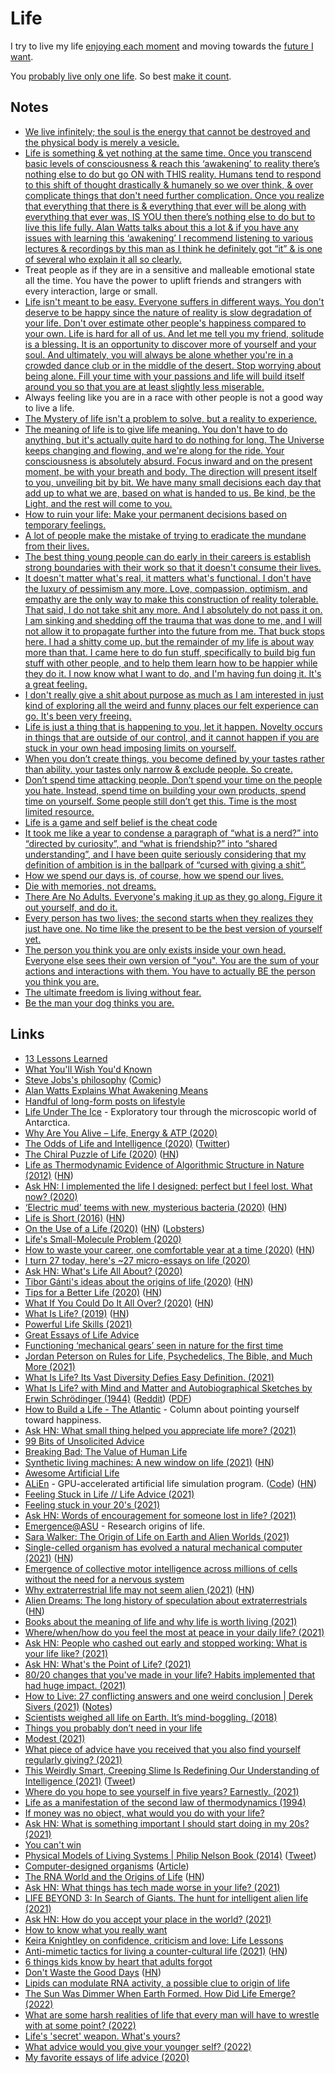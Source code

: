 # Life

I try to live my life [enjoying each moment](../mindfulness/mindfulness.md) and moving towards the [future I want](../future/future.md).

You [probably live only one life](http://www.galactanet.com/oneoff/theegg_mod.html). So best [make it count](http://paulgraham.com/vb.html).

## Notes

- [We live infinitely; the soul is the energy that cannot be destroyed and the physical body is merely a vesicle.](https://www.reddit.com/r/DMT/comments/7mnp7f/your_number_one_most_profound_realisation_after/)
- [Life is something & yet nothing at the same time. Once you transcend basic levels of consciousness & reach this ‘awakening’ to reality there’s nothing else to do but go ON with THIS reality. Humans tend to respond to this shift of thought drastically & humanely so we over think, & over complicate things that don't need further complication. Once you realize that everything that there is & everything that ever will be along with everything that ever was, IS YOU then there’s nothing else to do but to live this life fully. Alan Watts talks about this a lot & if you have any issues with learning this ‘awakening’ I recommend listening to various lectures & recordings by this man as I think he definitely got “it” & is one of several who explain it all so clearly.](https://www.reddit.com/r/Psychonaut/comments/7whvuf/what_youre_experiencing_is_death_without_the/)
- Treat people as if they are in a sensitive and malleable emotional state all the time. You have the power to uplift friends and strangers with every interaction, large or small.
- [Life isn't meant to be easy. Everyone suffers in different ways. You don't deserve to be happy since the nature of reality is slow degradation of your life. Don't over estimate other people's happiness compared to your own. Life is hard for all of us. And let me tell you my friend, solitude is a blessing. It is an opportunity to discover more of yourself and your soul. And ultimately, you will always be alone whether you're in a crowded dance club or in the middle of the desert. Stop worrying about being alone. Fill your time with your passions and life will build itself around you so that you are at least slightly less miserable.](https://www.reddit.com/r/Psychonaut/comments/8exb53/seems_i_am_destined_for_a_life_of_lonely/)
- Always feeling like you are in a race with other people is not a good way to live a life.
- [The Mystery of life isn't a problem to solve, but a reality to experience.](https://twitter.com/tanayj/status/1369478724500873223)
- [The meaning of life is to give life meaning. You don't have to do anything, but it's actually quite hard to do nothing for long. The Universe keeps changing and flowing, and we're along for the ride. Your consciousness is absolutely absurd. Focus inward and on the present moment, be with your breath and body. The direction will present itself to you, unveiling bit by bit. We have many small decisions each day that add up to what we are, based on what is handed to us. Be kind, be the Light, and the rest will come to you.](https://www.reddit.com/r/RationalPsychonaut/comments/mffe0j/this_might_be_a_bit_off_topic_but_i_love_this/)
- [How to ruin your life: Make your permanent decisions based on temporary feelings.](https://twitter.com/WealthInc247/status/1401622946867785731)
- [A lot of people make the mistake of trying to eradicate the mundane from their lives.](https://merveilles.town/web/statuses/106389298578607938)
- [The best thing young people can do early in their careers is establish strong boundaries with their work so that it doesn't consume their lives.](https://twitter.com/nex3/status/1403907433873895426)
- [It doesn't matter what's real, it matters what's functional. I don't have the luxury of pessimism any more. Love, compassion, optimism, and empathy are the only way to make this construction of reality tolerable. That said, I do not take shit any more. And I absolutely do not pass it on. I am sinking and shedding off the trauma that was done to me, and I will not allow it to propagate further into the future from me. That buck stops here. I had a shitty come up, but the remainder of my life is about way more than that. I came here to do fun stuff, specifically to build big fun stuff with other people, and to help them learn how to be happier while they do it. I now know what I want to do, and I'm having fun doing it. It's a great feeling.](https://www.reddit.com/r/RationalPsychonaut/comments/oxv9vt/have_psychedelicsmind_exploration_techniques/)
- [I don't really give a shit about purpose as much as I am interested in just kind of exploring all the weird and funny places our felt experience can go. It's been very freeing.](https://www.reddit.com/r/RationalPsychonaut/comments/oxv9vt/have_psychedelicsmind_exploration_techniques/)
- [Life is just a thing that is happening to you, let it happen. Novelty occurs in things that are outside of our control, and it cannot happen if you are stuck in your own head imposing limits on yourself.](https://www.reddit.com/r/RationalPsychonaut/comments/pz6oid/given_the_absurdity_of_life_how_do_you_go_about/)
- [When you don’t create things, you become defined by your tastes rather than ability. your tastes only narrow & exclude people. So create.](https://lobste.rs/s/lbero9/what_we_can_learn_from_why_long_lost_open)
- [Don’t spend time attacking people. Don’t spend your time on the people you hate. Instead, spend time on building your own products, spend time on yourself. Some people still don’t get this. Time is the most limited resource.](https://twitter.com/cz_binance/status/1458916521355403274)
- [Life is a game and self belief is the cheat code](https://www.reddit.com/r/Psychonaut/comments/quoa7p/whats_the_big_secret/)
- [It took me like a year to condense a paragraph of “what is a nerd?” into “directed by curiosity”, and “what is friendship?” into “shared understanding”, and I have been quite seriously considering that my definition of ambition is in the ballpark of “cursed with giving a shit”.](https://twitter.com/visakanv/status/1461633919695032320)
- [How we spend our days is, of course, how we spend our lives.](https://twitter.com/lorde)
- [Die with memories, not dreams.](https://twitter.com/rubenharris/status/1464220512830124032)
- [There Are No Adults. Everyone's making it up as they go along. Figure it out yourself, and do it.](https://twitter.com/NavalBot/status/1465772676291743747)
- [Every person has two lives; the second starts when they realizes they just have one. No time like the present to be the best version of yourself yet.](https://twitter.com/bscholl/status/1468758265714679811)
- [The person you think you are only exists inside your own head. Everyone else sees their own version of "you". You are the sum of your actions and interactions with them. You have to actually BE the person you think you are.](https://www.reddit.com/r/AskUK/comments/rk76wl/people_of_reddit_whats_the_hardest_life_lesson/)
- [The ultimate freedom is living without fear.](https://twitter.com/laserlikemike/status/1476684925478707200)
- [Be the man your dog thinks you are.](https://www.reddit.com/r/AskMen/comments/slq9wt/what_unwritten_rules_should_all_men_follow/)

## Links

- [13 Lessons Learned](https://brightthemag.com/13-lessons-learned-e4f8ceb21e60)
- [What You'll Wish You'd Known](http://www.paulgraham.com/hs.html)
- [Steve Jobs's philosophy](https://www.youtube.com/watch?v=kYfNvmF0Bqw) ([Comic](https://twitter.com/linuz90/status/1318669341072699393))
- [Alan Watts Explains What Awakening Means](https://www.youtube.com/watch?v=7SfZZlpfaN0)
- [Handful of long-form posts on lifestyle](https://wiki.xxiivv.com/#lifestyle)
- [Life Under The Ice](https://lifeundertheice.org/) - Exploratory tour through the microscopic world of Antarctica.
- [Why Are You Alive – Life, Energy & ATP (2020)](https://www.youtube.com/watch?v=QImCld9YubE)
- [The Odds of Life and Intelligence (2020)](https://www.youtube.com/watch?v=iLbbpRYRW5Y) ([Twitter](https://twitter.com/BadAstronomer/status/1262759449384517634))
- [The Chiral Puzzle of Life (2020)](https://iopscience.iop.org/article/10.3847/2041-8213/ab8dc6) ([HN](https://news.ycombinator.com/item?id=23294294))
- [Life as Thermodynamic Evidence of Algorithmic Structure in Nature (2012)](https://www.mdpi.com/1099-4300/14/11/2173) ([HN](https://news.ycombinator.com/item?id=23448081))
- [Ask HN: I implemented the life I designed: perfect but I feel lost. What now? (2020)](https://news.ycombinator.com/item?id=23450110)
- [‘Electric mud’ teems with new, mysterious bacteria (2020)](https://www.sciencemag.org/news/2020/08/electric-mud-teems-new-mysterious-bacteria) ([HN](https://news.ycombinator.com/item?id=24233544))
- [Life is Short (2016)](http://paulgraham.com/vb.html) ([HN](https://news.ycombinator.com/item?id=24313158))
- [On the Use of a Life (2020)](http://www.daemonology.net/blog/2020-09-20-On-the-use-of-a-life.html) ([HN](https://news.ycombinator.com/item?id=24537865)) ([Lobsters](https://lobste.rs/s/d8wxhi/on_use_life))
- [Life's Small-Molecule Problem (2020)](https://www.scientificamerican.com/article/lifes-small-molecule-problem/)
- [How to waste your career, one comfortable year at a time (2020)](https://apoorvagovind.substack.com/p/how-to-waste-your-career-one-comfortable) ([HN](https://news.ycombinator.com/item?id=24809530))
- [I turn 27 today, here's ~27 micro-essays on life (2020)](https://www.mrdbourke.com/27/)
- [Ask HN: What's Life All About? (2020)](https://news.ycombinator.com/item?id=25000134)
- [Tibor Gánti's ideas about the origins of life (2020)](https://www.nationalgeographic.com/science/2020/12/he-may-have-found-the-key-to-origins-of-life-tibor-ganti-chemoton/) ([HN](https://news.ycombinator.com/item?id=25508394))
- [Tips for a Better Life (2020)](https://www.lesswrong.com/posts/7hFeMWC6Y5eaSixbD/100-tips-for-a-better-life) ([HN](https://news.ycombinator.com/item?id=25518730))
- [What If You Could Do It All Over? (2020)](https://www.newyorker.com/magazine/2020/12/21/what-if-you-could-do-it-all-over) ([HN](https://news.ycombinator.com/item?id=25547448))
- [What Is Life? (2019)](https://berthub.eu/articles/posts/what-is-life/) ([HN](https://news.ycombinator.com/item?id=25592916))
- [Powerful Life Skills (2021)](https://neilkakkar.com/powerful-life-skills.html)
- [Great Essays of Life Advice](https://lw2.issarice.com/posts/zMmQdob3eFfeMh7D3/my-favorite-essays-of-life-advice)
- [Functioning ‘mechanical gears’ seen in nature for the first time](https://www.cam.ac.uk/research/news/functioning-mechanical-gears-seen-in-nature-for-the-first-time)
- [Jordan Peterson on Rules for Life, Psychedelics, The Bible, and Much More (2021)](https://www.youtube.com/watch?v=C1sEHNw4UIg)
- [What Is Life? Its Vast Diversity Defies Easy Definition. (2021)](https://www.quantamagazine.org/what-is-life-its-vast-diversity-defies-easy-definition-20210309/)
- [What Is Life? with Mind and Matter and Autobiographical Sketches by Erwin Schrödinger (1944)](https://www.goodreads.com/book/show/162780.What_Is_Life_with_Mind_and_Matter_and_Autobiographical_Sketches) ([Reddit](https://www.reddit.com/r/RationalPsychonaut/comments/mfpq7l/quantum_physics_pioneer_erwin_schrodingers/)) ([PDF](http://strangebeautiful.com/other-texts/schrodinger-what-is-life-mind-matter-auto-sketches.pdf))
- [How to Build a Life - The Atlantic](https://www.theatlantic.com/projects/how-build-life/) - Column about pointing yourself toward happiness.
- [Ask HN: What small thing helped you appreciate life more? (2021)](https://news.ycombinator.com/item?id=26731289)
- [99 Bits of Unsolicited Advice](https://kk.org/thetechnium/99-additional-bits-of-unsolicited-advice/)
- [Breaking Bad: The Value of Human Life](https://www.youtube.com/watch?v=V87lK_sUDDY)
- [Synthetic living machines: A new window on life (2021)](https://www.sciencedirect.com/science/article/pii/S2589004221004739) ([HN](https://news.ycombinator.com/item?id=27320975))
- [Awesome Artificial Life](https://github.com/jetnew/awesome-artificial-life)
- [ALiEn](https://alien-project.org/) - GPU-accelerated artificial life simulation program. ([Code](https://github.com/chrxh/alien)) ([HN](https://news.ycombinator.com/item?id=27472224))
- [Feeling Stuck in Life // Life Advice (2021)](https://www.youtube.com/watch?v=xIk9MXY3-60)
- [Feeling stuck in your 20's (2021)](https://www.youtube.com/watch?v=BAMH3vJeog8)
- [Ask HN: Words of encouragement for someone lost in life? (2021)](https://news.ycombinator.com/item?id=27637759)
- [Emergence@ASU](http://emergence.asu.edu/) - Research origins of life.
- [Sara Walker: The Origin of Life on Earth and Alien Worlds (2021)](https://overcast.fm/+eZyA9HPhU)
- [Single-celled organism has evolved a natural mechanical computer (2021)](https://www.newscientist.com/article/2285141-single-celled-organism-has-evolved-a-natural-mechanical-computer/) ([HN](https://news.ycombinator.com/item?id=28006599))
- [Emergence of collective motor intelligence across millions of cells without the need for a nervous system](https://twitter.com/PrakashLab/status/1421431675746066440)
- [Why extraterrestrial life may not seem alien (2021)](https://www.quantamagazine.org/arik-kershenbaum-on-why-alien-life-may-be-like-life-on-earth-20210318/) ([HN](https://news.ycombinator.com/item?id=28037850))
- [Alien Dreams: The long history of speculation about extraterrestrials](https://thereader.mitpress.mit.edu/history-speculation-about-aliens/) ([HN](https://news.ycombinator.com/item?id=28049138))
- [Books about the meaning of life and why life is worth living (2021)](https://www.reddit.com/r/suggestmeabook/comments/pehrwr/a_book_about_the_meaning_of_life_and_why_life_is/)
- [Where/when/how do you feel the most at peace in your daily life? (2021)](https://merveilles.town/web/statuses/107040190832895713)
- [Ask HN: People who cashed out early and stopped working: What is your life like? (2021)](https://news.ycombinator.com/item?id=28798089)
- [Ask HN: What's the Point of Life? (2021)](https://news.ycombinator.com/item?id=28866558)
- [80/20 changes that you've made in your life? Habits implemented that had huge impact. (2021)](https://twitter.com/stephsmithio/status/1448852379076546560)
- [How to Live: 27 conflicting answers and one weird conclusion | Derek Sivers (2021)](https://sive.rs/h) ([Notes](https://astobbe.me/books/how-to-live/))
- [Scientists weighed all life on Earth. It’s mind-boggling. (2018)](https://www.vox.com/science-and-health/2018/5/29/17386112/all-life-on-earth-chart-weight-plants-animals-pnas)
- [Things you probably don’t need in your life](https://twitter.com/Mochievous/status/1452015750382866435)
- [Modest (2021)](https://milky.substack.com/p/modest)
- [What piece of advice have you received that you also find yourself regularly giving? (2021)](https://www.reddit.com/r/AskMenOver30/comments/qnvwdl/what_piece_of_advice_have_you_received_that_you/)
- [This Weirdly Smart, Creeping Slime Is Redefining Our Understanding of Intelligence (2021)](https://www.sciencealert.com/this-creeping-slime-is-changing-how-we-think-about-intelligence) ([Tweet](https://twitter.com/Plinz/status/1458851074186485763))
- [Where do you hope to see yourself in five years? Earnestly. (2021)](https://twitter.com/dan_abramov/status/1459998825574248458)
- [Life as a manifestation of the second law of thermodynamics (1994)](https://www.sciencedirect.com/science/article/pii/0895717794901880)
- [If money was no object, what would you do with your life?](https://twitter.com/rrhoover/status/1463487875341856771)
- [Ask HN: What is something important I should start doing in my 20s? (2021)](https://news.ycombinator.com/item?id=29347579)
- [You can't win](https://twitter.com/maccaw/status/1464264533623676928)
- [Physical Models of Living Systems | Philip Nelson Book (2014)](https://www.physics.upenn.edu/biophys/PMLS/) ([Tweet](https://twitter.com/redblobgames/status/1466191200315080710))
- [Computer-designed organisms](https://cdorgs.github.io/) ([Article](https://arstechnica.com/science/2021/11/mobile-clusters-of-cells-can-help-assemble-a-mini-version-of-themselves/))
- [The RNA World and the Origins of Life](https://www.ncbi.nlm.nih.gov/books/NBK26876/) ([HN](https://news.ycombinator.com/item?id=29480428))
- [Ask HN: What things has tech made worse in your life? (2021)](https://news.ycombinator.com/item?id=29511761)
- [LIFE BEYOND 3: In Search of Giants. The hunt for intelligent alien life (2021)](https://www.youtube.com/watch?v=saWNMPL5ygk)
- [Ask HN: How do you accept your place in the world? (2021)](https://news.ycombinator.com/item?id=29589446)
- [How to know what you really want](https://psyche.co/guides/how-to-know-what-you-really-want-and-be-free-from-mimetic-desire)
- [Keira Knightley on confidence, criticism and love: Life Lessons](https://www.youtube.com/watch?v=_hP5iDc_-lw)
- [Anti-mimetic tactics for living a counter-cultural life (2021)](https://www.epsilontheory.com/25-anti-mimetic-tactics-for-living-a-counter-cultural-life/) ([HN](https://news.ycombinator.com/item?id=29692848))
- [6 things kids know by heart that adults forgot](https://twitter.com/anafabrega11/status/1476582281770942468)
- [Don't Waste the Good Days](https://seths.blog/2021/12/dont-waste-the-good-days/) ([HN](https://news.ycombinator.com/item?id=29754120))
- [Lipids can modulate RNA activity, a possible clue to origin of life](https://tu-dresden.de/cmcb/bcube/news-termine/news/eine-unerwartete-anziehung-von-nukleinsaeuren-und-fett)
- [The Sun Was Dimmer When Earth Formed. How Did Life Emerge? (2022)](https://www.quantamagazine.org/the-sun-was-dimmer-when-earth-formed-how-did-life-emerge-20220127/)
- [What are some harsh realities of life that every man will have to wrestle with at some point? (2022)](https://www.reddit.com/r/AskMen/comments/siluq9/what_are_some_harsh_realities_of_life_that_every/)
- [Life's 'secret' weapon. What's yours?](https://www.reddit.com/r/fatFIRE/comments/skhjlm/lifes_secret_weapon_whats_yours/)
- [What advice would you give your younger self? (2022)](https://www.reddit.com/r/fatFIRE/comments/snoet1/what_advice_would_you_give_your_younger_self/)
- [My favorite essays of life advice (2020)](https://www.benkuhn.net/weeklyessays/)
